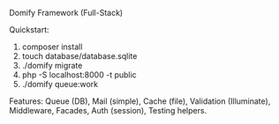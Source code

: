 Domify Framework (Full-Stack)

Quickstart:
1. composer install
2. touch database/database.sqlite
3. ./domify migrate
4. php -S localhost:8000 -t public
5. ./domify queue:work

Features: Queue (DB), Mail (simple), Cache (file), Validation (Illuminate), Middleware, Facades, Auth (session), Testing helpers.
